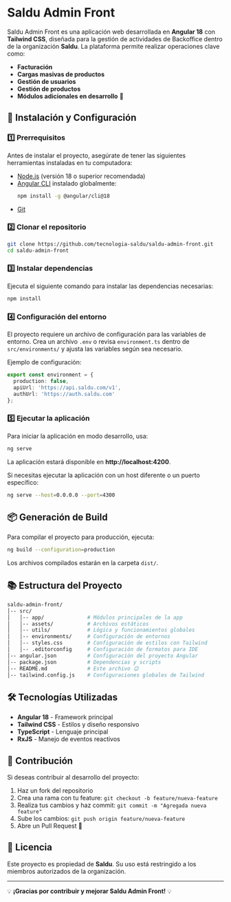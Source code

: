 # Saldu Admin Front

Saldu Admin Front es una aplicación web desarrollada en **Angular 18** con **Tailwind CSS**, diseñada para la gestión de actividades de Backoffice dentro de la organización **Saldu**. La plataforma permite realizar operaciones clave como:

- **Facturación**
- **Cargas masivas de productos**
- **Gestión de usuarios**
- **Gestión de productos**
- **Módulos adicionales en desarrollo** 🚀

## 🚀 Instalación y Configuración

### 1️⃣ Prerrequisitos

Antes de instalar el proyecto, asegúrate de tener las siguientes herramientas instaladas en tu computadora:

- [Node.js](https://nodejs.org/) (versión 18 o superior recomendada)
- [Angular CLI](https://angular.io/cli) instalado globalmente:
  ```bash
  npm install -g @angular/cli@18
  ```
- [Git](https://git-scm.com/)

### 2️⃣ Clonar el repositorio

```bash
git clone https://github.com/tecnologia-saldu/saldu-admin-front.git
cd saldu-admin-front
```

### 3️⃣ Instalar dependencias

Ejecuta el siguiente comando para instalar las dependencias necesarias:
```bash
npm install
```

### 4️⃣ Configuración del entorno

El proyecto requiere un archivo de configuración para las variables de entorno. Crea un archivo `.env` o revisa `environment.ts` dentro de `src/environments/` y ajusta las variables según sea necesario.

Ejemplo de configuración:
```ts
export const environment = {
  production: false,
  apiUrl: 'https://api.saldu.com/v1',
  authUrl: 'https://auth.saldu.com'
};
```

### 5️⃣ Ejecutar la aplicación

Para iniciar la aplicación en modo desarrollo, usa:
```bash
ng serve
```
La aplicación estará disponible en **http://localhost:4200**.

Si necesitas ejecutar la aplicación con un host diferente o un puerto específico:
```bash
ng serve --host=0.0.0.0 --port=4300
```

## 📦 Generación de Build

Para compilar el proyecto para producción, ejecuta:
```bash
ng build --configuration=production
```
Los archivos compilados estarán en la carpeta `dist/`.

## 📚 Estructura del Proyecto

```bash
saldu-admin-front/
│-- src/
│   │-- app/              # Módulos principales de la app
│   │-- assets/           # Archivos estáticos
│   │-- utils/            # Lógica y funcionamientos globales
│   │-- environments/     # Configuración de entornos
│   │-- styles.css        # Configuración de estilos con Tailwind
│   │-- .editorconfig     # Configuración de formatos para IDE
│-- angular.json          # Configuración del proyecto Angular
│-- package.json          # Dependencias y scripts
│-- README.md             # Este archivo 😉
│-- tailwind.config.js    # Configuraciones globales de Tailwind
```

## 🛠 Tecnologías Utilizadas

- **Angular 18** - Framework principal
- **Tailwind CSS** - Estilos y diseño responsivo
- **TypeScript** - Lenguaje principal
- **RxJS** - Manejo de eventos reactivos

## 🤝 Contribución

Si deseas contribuir al desarrollo del proyecto:
1. Haz un fork del repositorio
2. Crea una rama con tu feature: `git checkout -b feature/nueva-feature`
3. Realiza tus cambios y haz commit: `git commit -m "Agregada nueva feature"`
4. Sube los cambios: `git push origin feature/nueva-feature`
5. Abre un Pull Request 🚀

## 📄 Licencia

Este proyecto es propiedad de **Saldu**. Su uso está restringido a los miembros autorizados de la organización.

---

💡 **¡Gracias por contribuir y mejorar Saldu Admin Front!** 💡
